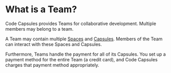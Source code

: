 # What is a Team?

Code Capsules provides Teams for collaborative development. Multiple members may belong to a team.

A Team may contain multiple [Spaces](https://codecapsules.io/docs/FAQ/what-is-a-space/) and [Capsules](https://codecapsules.io/docs/FAQ/what-is-a-capsule/). Members of the Team can interact with these Spaces and Capsules.  

Furthermore, Teams handle the payment for all of its Capsules. You set up a payment method for the entire Team (a credit card), and Code Capsules charges that payment method appropriately.
